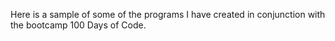Here is a sample of some of the programs I have created in conjunction with the bootcamp 100 Days of Code.
